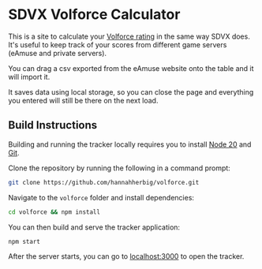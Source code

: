 # SDVX Volforce Calculator

This is a site to calculate your [Volforce rating](https://bemaniwiki.com/index.php?SOUND+VOLTEX+EXCEED+GEAR/VOLFORCE) in the same way SDVX does. It's useful to keep track of your scores from different game servers (eAmuse and private servers).

You can drag a csv exported from the eAmuse website onto the table and it will import it.

It saves data using local storage, so you can close the page and everything you entered will still be there on the next load.

## Build Instructions

Building and running the tracker locally requires you to install [Node 20](https://nodejs.org/en/download/) and [Git](https://git-scm.com/downloads).

Clone the repository by running the following in a command prompt:

```bash
git clone https://github.com/hannahherbig/volforce.git
```

Navigate to the `volforce` folder and install dependencies:

```bash
cd volforce && npm install
```

You can then build and serve the tracker application:

```bash
npm start
```

After the server starts, you can go to [localhost:3000](http://localhost:3000/) to open the tracker.
